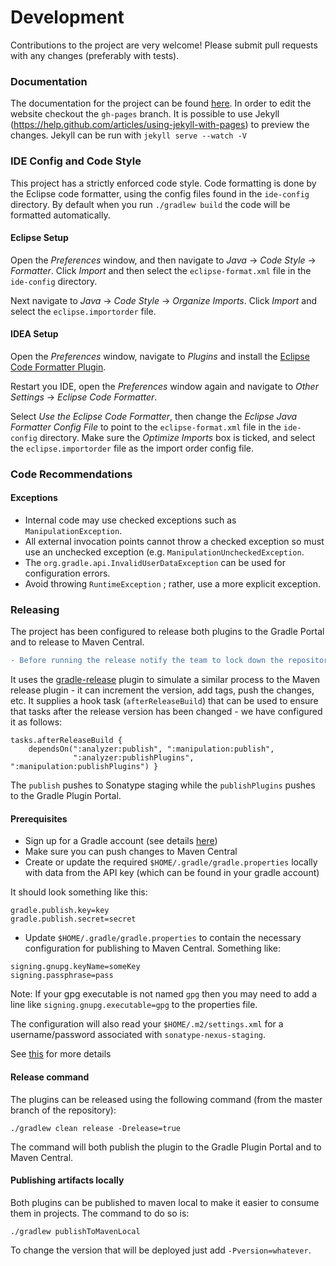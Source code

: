 
# Development

Contributions to the project are very welcome! Please submit pull requests with any changes (preferably with tests).

### Documentation

The documentation for the project can be found [here](https://project-ncl.github.io/gradle-manipulator/). In order to edit the website checkout the `gh-pages` branch. It is possible to use Jekyll (https://help.github.com/articles/using-jekyll-with-pages) to preview the changes. Jekyll can be run with `jekyll serve --watch -V`

### IDE Config and Code Style

This project has a strictly enforced code style. Code formatting is done by the Eclipse code formatter, using the config files
found in the `ide-config` directory. By default when you run `./gradlew build` the code will be formatted automatically.

#### Eclipse Setup

Open the *Preferences* window, and then navigate to _Java_ -> _Code Style_ -> _Formatter_. Click _Import_ and then
select the `eclipse-format.xml` file in the `ide-config` directory.

Next navigate to _Java_ -> _Code Style_ -> _Organize Imports_. Click _Import_ and select the `eclipse.importorder` file.

#### IDEA Setup

Open the _Preferences_ window, navigate to _Plugins_ and install the [Eclipse Code Formatter Plugin](https://plugins.jetbrains.com/plugin/6546-eclipse-code-formatter).

Restart you IDE, open the *Preferences* window again and navigate to _Other Settings_ -> _Eclipse Code Formatter_.

Select _Use the Eclipse Code Formatter_, then change the _Eclipse Java Formatter Config File_ to point to the
`eclipse-format.xml` file in the `ide-config` directory. Make sure the _Optimize Imports_ box is ticked, and
select the `eclipse.importorder` file as the import order config file.

### Code Recommendations

#### Exceptions

* Internal code may use checked exceptions such as `ManipulationException`.
* All external invocation points cannot throw a checked exception so must use an unchecked exception (e.g. `ManipulationUncheckedException`.
* The `org.gradle.api.InvalidUserDataException` can be used for configuration errors.
* Avoid throwing `RuntimeException` ; rather, use a more explicit exception.

### Releasing

The project has been configured to release both plugins to the Gradle Portal and to release to Maven Central. 

<!-- Using diff syntax to highlight the warning in red -->
```diff
- Before running the release notify the team to lock down the repository until the release is finished. -
```

It uses the [gradle-release](https://github.com/researchgate/gradle-release) plugin to simulate a similar process to the Maven release plugin - it can increment the version, add tags, push the changes, etc. It supplies a hook task (`afterReleaseBuild`) that can be used to ensure that tasks after the release version has been changed - we have configured it as follows:

```
tasks.afterReleaseBuild { 
    dependsOn(":analyzer:publish", ":manipulation:publish", 
              ":analyzer:publishPlugins", ":manipulation:publishPlugins") }
```

The `publish` pushes to Sonatype staging while the `publishPlugins` pushes to the Gradle Plugin Portal.

#### Prerequisites

* Sign up for a Gradle account (see details [here](https://guides.gradle.org/publishing-plugins-to-gradle-plugin-portal/#create_an_account_on_the_gradle_plugin_portal))
* Make sure you can push changes to Maven Central 
* Create or update the required `$HOME/.gradle/gradle.properties` locally with data from the API key (which can be found in your gradle account)

It should look something like this:

```
gradle.publish.key=key
gradle.publish.secret=secret
```

* Update `$HOME/.gradle/gradle.properties` to contain the necessary configuration for publishing to Maven Central. Something like:

```
signing.gnupg.keyName=someKey
signing.passphrase=pass
```   

Note: If your gpg executable is not named `gpg` then you may need to add a line like `signing.gnupg.executable=gpg` to the properties file.

The configuration will also read your `$HOME/.m2/settings.xml` for a username/password associated with `sonatype-nexus-staging`. 


See [this](https://docs.gradle.org/current/userguide/signing_plugin.html) for more details

#### Release command

The plugins can be released using the following command (from the master branch of the repository):


	./gradlew clean release -Drelease=true
	
The command will both publish the plugin to the Gradle Plugin Portal and to Maven Central.
	
#### Publishing artifacts locally

Both plugins can be published to maven local to make it easier to consume them in projects. The command to do so is:

	./gradlew publishToMavenLocal
	
To change the version that will be deployed just add `-Pversion=whatever`.	
 	     
